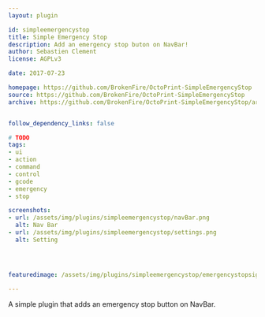 ```yaml
---
layout: plugin

id: simpleemergencystop
title: Simple Emergency Stop
description: Add an emergency stop buton on NavBar!
author: Sebastien Clement
license: AGPLv3

date: 2017-07-23

homepage: https://github.com/BrokenFire/OctoPrint-SimpleEmergencyStop
source: https://github.com/BrokenFire/OctoPrint-SimpleEmergencyStop
archive: https://github.com/BrokenFire/OctoPrint-SimpleEmergencyStop/archive/master.zip


follow_dependency_links: false

# TODO
tags:
- ui
- action
- command
- control
- gcode
- emergency
- stop

screenshots:
- url: /assets/img/plugins/simpleemergencystop/navBar.png
  alt: Nav Bar
- url: /assets/img/plugins/simpleemergencystop/settings.png
  alt: Setting




featuredimage: /assets/img/plugins/simpleemergencystop/emergencystopsign.png

---
```

A simple plugin that adds an emergency stop button on NavBar.



